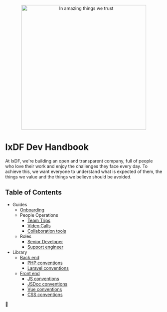 <p align="center"><img src="https://public-media.interaction-design.org/images/idf-logo-full-expanded.svg" alt="In amazing things we trust" width="400"></p>

# IxDF Dev Handbook

At IxDF, we're building an open and transparent company, full of people who love their work and enjoy the challenges they face every day.
To achieve this, we want everyone to understand what is expected of them, the things we value and the things we believe should be avoided.

## Table of Contents

-   Guides
    -   [Onboarding](/guides/onboarding/README.md)
    -   People Operations
        -   [Team Trips](/guides/people-operations/team-trips.md)
        -   [Video Calls](/guides/people-operations/video-calls.md)
        -   [Collaboration tools](/guides/collaboration-tools.md)
    -   Roles
        -   [Senior Developer](/guides/roles/senior-developer.md)
        -   [Support engineer](/guides/roles/support-engineer.md)
-   Library
    -   [Back end](/library/backend/README.md)
        -   [PHP conventions](/library/backend/conventions--php.md)
        -   [Laravel conventions](/library/backend/conventions--laravel.md)
    -   [Front end](/library/frontend/README.md)
        -   [JS conventions](/library/frontend/conventions--js.md)
        -   [JSDoc conventions](/library/frontend/IxDF-JS-conventions.md)
        -   [Vue conventions](/library/frontend/conventions--vue.md)
        -   [CSS conventions](/library/frontend/conventions--css.md)

🦄
